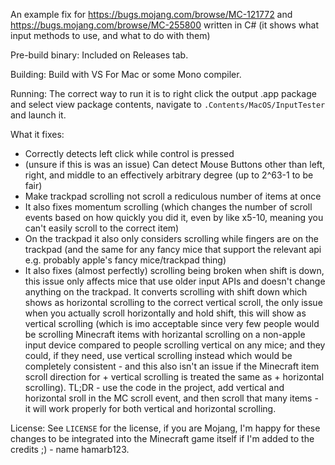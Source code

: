 An example fix for https://bugs.mojang.com/browse/MC-121772 and https://bugs.mojang.com/browse/MC-255800 written in C# (it shows what input methods to use, and what to do with them)

Pre-build binary:
Included on Releases tab.

Building:
Build with VS For Mac or some Mono compiler.

Running:
The correct way to run it is to right click the output .app package and select view package contents, navigate to `.Contents/MacOS/InputTester` and launch it.

What it fixes:
- Correctly detects left click while control is pressed
- (unsure if this is was an issue) Can detect Mouse Buttons other than left, right, and middle to an effectively arbitrary degree (up to 2^63-1 to be fair)
- Make trackpad scrolling not scroll a rediculous number of items at once
- It also fixes momentum scrolling (which changes the number of scroll events based on how quickly you did it, even by like x5-10, meaning you can't easily scroll to the correct item)
- On the trackpad it also only considers scrolling while fingers are on the trackpad (and the same for any fancy mice that support the relevant api e.g. probably apple's fancy mice/trackpad thing)
- It also fixes (almost perfectly) scrolling being broken when shift is down, this issue only affects mice that use older input APIs and doesn't change anything on the trackpad. It converts scrolling with shift down which shows as horizontal scrolling to the correct vertical scroll, the only issue when you actually scroll horizontally and hold shift, this will show as vertical scrolling (which is imo acceptable since very few people would be scrolling Minecraft items with horizantal scrolling on a non-apple input device compared to people scrolling vertical on any mice; and they could, if they need, use vertical scrolling instead which would be completely consistent - and this also isn't an issue if the Minecraft item scroll direction for + vertical scrolling is treated the same as + horizontal scrolling). TL;DR - use the code in the project, add vertical and horizontal sroll in the MC scroll event, and then scroll that many items - it will work properly for both vertical and horizontal scrolling.

License:
See `LICENSE` for the license, if you are Mojang, I'm happy for these changes to be integrated into the Minecraft game itself if I'm added to the credits ;) - name hamarb123.
